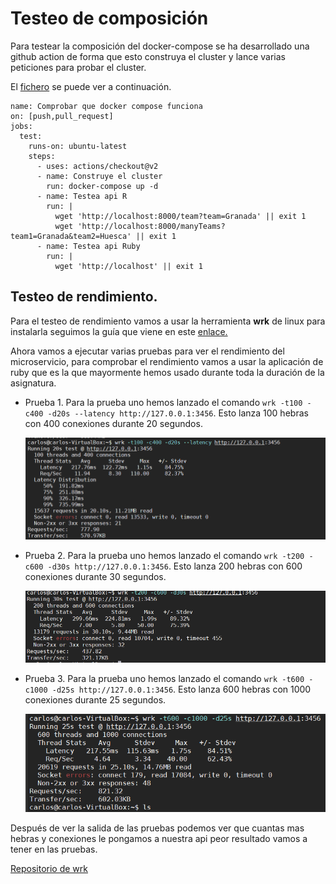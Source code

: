 # Testeo de composición
Para testear la composición del docker-compose se ha desarrollado una github action de forma que esto construya el cluster y lance varias peticiones para probar el cluster.

El [fichero](https://github.com/CharlySM/ProyectoCC/blob/master/.github/workflows/tester-docker_compose.yml) se puede ver a continuación.
```
name: Comprobar que docker compose funciona
on: [push,pull_request]
jobs:
  test:
    runs-on: ubuntu-latest
    steps:
      - uses: actions/checkout@v2
      - name: Construye el cluster
        run: docker-compose up -d
      - name: Testea api R
        run: |
          wget 'http://localhost:8000/team?team=Granada' || exit 1
          wget 'http://localhost:8000/manyTeams?team1=Granada&team2=Huesca' || exit 1
      - name: Testea api Ruby
        run: |
          wget 'http://localhost' || exit 1
```

## Testeo de rendimiento.

Para el testeo de rendimiento vamos a usar la herramienta **wrk** de linux para instalarla seguimos la guía que viene en este [enlace.](https://medium.com/@felipedutratine/intelligent-benchmark-with-wrk-163986c1587f)

Ahora vamos a ejecutar varias pruebas para ver el rendimiento del microservicio, para comprobar el rendimiento vamos a usar la aplicación de ruby que es la que mayormente hemos usado durante toda la duración de la asignatura.

- Prueba 1.
  Para la prueba uno hemos lanzado el comando ```wrk -t100 -c400 -d20s --latency http://127.0.0.1:3456```. Esto lanza 100 hebras con 400 conexiones durante 20 segundos.

  ![prueba1](./img/prueba1.png)

- Prueba 2.
  Para la prueba uno hemos lanzado el comando ```wrk -t200 -c600 -d30s http://127.0.0.1:3456```. Esto lanza 200 hebras con 600 conexiones durante 30 segundos.

  ![prueba1](./img/prueba2.png)

- Prueba 3.
  Para la prueba uno hemos lanzado el comando ```wrk -t600 -c1000 -d25s http://127.0.0.1:3456```. Esto lanza 600 hebras con 1000 conexiones durante 25 segundos.

  ![prueba3](./img/prueba3.png)

Después de ver la salida de las pruebas podemos ver que cuantas mas hebras y conexiones le pongamos a nuestra api peor resultado vamos a tener en las pruebas.

[Repositorio de wrk](https://github.com/wg/wrk)
